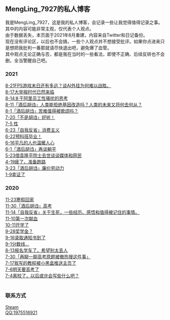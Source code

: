 ## MengLing_7927的私人博客

我是MengLing_7927，这是我的私人博客，会记录一些让我觉得值得记录之事。其中的内容可能非常主观，仅代表个人观点。<br />
由于数据丢失，本页面于2021年8月重建，内容来自Twitter和日记备份。<br />
现在没有评论区，以后也不会搞，一些个人观点并不想接受批评。如果你点进来只是想把我批判一番那就请尽快退出吧，避免爆了血管。<br />
其中观点无论正确与否，都是我在当时的一些看法，即使不正确、后续反转也不会删，全当警醒自己吧。

### 2021

<a href="/2021/8-21.html">8-21FPS游戏末日还有多远？谈AI外挂为何难以战胜。</a> <br />
<a href="/2021/8-17.html">8-17大举报时代已然来临</a> <br />
<a href="/2021/8-14.html">8-14关于阿里员工性骚扰的思考</a> <br />
<a href="/2021/8-11.html">8-11「酒后胡诌」人类能拒绝基因改造吗？人类的未来又将何去何从？</a> <br />
<a href="/2021/8-1.html">8-1「酒后胡诌」苦难值得被歌颂吗？</a> <br />
<a href="https://www.bilibili.com/video/BV11P4y147A2">7-20「不是胡诌」好听！</a> <br />
<a href="/2021/7-5.html">7-5 性 </a> <br />
<a href="/2021/6-23.html">6-23「自我反省」消费主义</a> <br />
<a href="/2021/6-22.html">6-22预科班毕业！</a> <br />
<a href="/2021/6-16.html">6-16平凡的人也温暖人心</a> <br />
<a href="/2021/6-1.html">6-1「酒后胡诌」再谈躺平</a> <br />
<a href="/2021/5-23.html">5-23借袁隆平院士去世谈谈媒体和网民</a> <br />
<a href="/2021/4-19.html">4-19疲了，准备跑路</a> <br />
<a href="/2021/3-23.html">3-23「酒后胡诌」廉价劳动力</a> <br />
<a href="/2021/1-9.html">1-9拿证了</a> <br />
### 2020

<a href="/2020/11-23.html">11-23寒假回家</a> <br />
<a href="/2020/11-30.html">11-30「酒后胡诌」高考</a> <br />
<a href="/2020/11-14.html">11-14「自我反省」关于生死，一些经历、感悟和值得被记住的事情。</a> <br />
<a href="/2020/11-10.html">11-10第一次献血</a> <br />
<a href="/2020/10-11.html">10-11开学了</a> <br />
<a href="/2020/9-28.html">9-28奖学金？</a> <br />
<a href="/2020/9-16.html">9-16录取通知书到了</a> <br />
<a href="/2020/9-1.html">9-1分数线...</a> <br />
<a href="/2020/8-13.html">8-13报名学车了，希望别太丢人</a> <br />
<a href="/2020/7-30.html">7-30「再聊一聊高考原题被撤热搜这件事」</a> <br />
<a href="/2020/7-17.html">7-17我写的教程被小黑盒推送主页了</a> <br />
<a href="/2020/7-6.html">7-6明天要高考了</a> <br />
<a href="/2020/7-4.html">7-4离校了，以后或许会写些什么吧？</a> <br />
<br />
### 联系方式<br />
<a href="https://steamcommunity.com/id/mengling7927/">Steam</a> <br />
<a href="https://qm.qq.com/cgi-bin/qm/qr?k=CtuCs-5JzmFKDPO6Vb4A08t1PVy0Xusb&noverify=0">QQ:1975516921</a><br />
